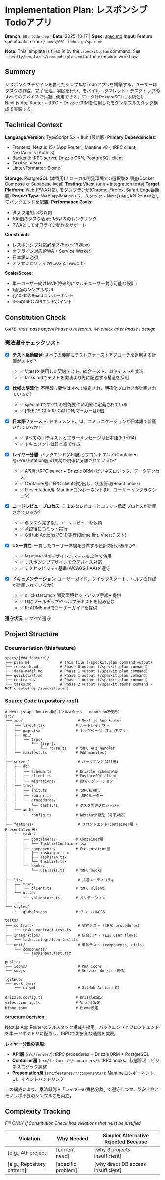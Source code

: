 # Implementation Plan: レスポンシブTodoアプリ

**Branch**: `001-todo-app` | **Date**: 2025-10-17 | **Spec**: [spec.md](./spec.md)
**Input**: Feature specification from `/specs/001-todo-app/spec.md`

**Note**: This template is filled in by the `/speckit.plan` command. See `.specify/templates/commands/plan.md` for the execution workflow.

## Summary

レスポンシブデザインを備えたシンプルなTodoアプリを構築する。ユーザーはタスクの作成、完了管理、削除を行い、モバイル・タブレット・デスクトップのすべてのデバイスで快適に使用できる。データはPostgreSQLに永続化し、Next.js App Router + tRPC + Drizzle ORMを使用したモダンなフルスタック構成で実装する。

## Technical Context

**Language/Version**: TypeScript 5.x + Bun (最新版)
**Primary Dependencies**:
- Frontend: Next.js 15+ (App Router), Mantine v8+, tRPC client, NextAuth.js (Auth.js)
- Backend: tRPC server, Drizzle ORM, PostgreSQL client
- Testing: Vitest
- Linter/Formatter: Biome

**Storage**: PostgreSQL (本番用) / ローカル開発環境での選択肢を調査(Docker Compose or Supabase local)
**Testing**: Vitest (unit + integration tests)
**Target Platform**: Web (PWA対応), モダンブラウザ(Chrome, Firefox, Safari, Edge最新版)
**Project Type**: Web application (フルスタック - Next.js内にAPI Routesとしてバックエンドを配置)
**Performance Goals**:
- タスク追加: 3秒以内
- 100個のタスク表示: 1秒以内のレンダリング
- PWAとしてオフライン動作をサポート

**Constraints**:
- レスポンシブ対応必須(375px〜1920px)
- オフライン対応(PWA + Service Worker)
- 日本語UI必須
- アクセシビリティ(WCAG 2.1 AA以上)

**Scale/Scope**:
- 単一ユーザー向けMVP(将来的にマルチユーザー対応可能な設計)
- 1画面のシンプルなUI
- 約10-15のReactコンポーネント
- 3-5のtRPC APIエンドポイント

## Constitution Check

*GATE: Must pass before Phase 0 research. Re-check after Phase 1 design.*

### 憲法遵守チェックリスト

- [x] **テスト駆動開発**: すべての機能にテストファーストアプローチを適用する計画があるか?
  - ✅ Vitestを使用した契約テスト、統合テスト、単位テストを実装
  - ✅ tasks.mdでテストを実装より先に記述する構造を採用

- [x] **仕様の明確化**: 不明確な要件はすべて特定され、明確化プロセスが計画されているか?
  - ✅ spec.mdですべての機能要件が明確に定義されている
  - ✅ [NEEDS CLARIFICATION]マーカーは0個

- [x] **日本語ファースト**: ドキュメント、UI、コミュニケーションが日本語で計画されているか?
  - ✅ すべてのUIテキストとエラーメッセージは日本語(FR-014)
  - ✅ ドキュメントは日本語で作成

- [x] **レイヤー分離**: バックエンド(API層)とフロントエンド(Container層/Presentation層)の責務が明確に分離されているか?
  - ✅ API層: tRPC server + Drizzle ORM (ビジネスロジック、データアクセス)
  - ✅ Container層: tRPC client呼び出し、状態管理(React hooks)
  - ✅ Presentation層: Mantineコンポーネント(UI、ユーザーインタラクション)

- [x] **コードレビュープロセス**: こまめなレビューとコミット承認プロセスが計画されているか?
  - ✅ 各タスク完了後にコードレビューを依頼
  - ✅ 承認後にコミット実行
  - ✅ GitHub ActionsでCIを実行(Biome lint, Vitestテスト)

- [x] **UX一貫性**: 一貫したユーザー体験を提供する設計方針があるか?
  - ✅ Mantine v8のデザインシステムを全体で使用
  - ✅ レスポンシブデザインで全デバイス対応
  - ✅ アクセシビリティ基準(WCAG 2.1 AA)を遵守

- [x] **ドキュメンテーション**: ユーザーガイド、クイックスタート、ヘルプの作成が計画されているか?
  - ✅ quickstart.mdで開発環境セットアップ手順を提供
  - ✅ UIにツールチップやヘルプテキストを組み込む
  - ✅ README.mdでユーザーガイドを提供

**遵守状況**: ✅ すべて遵守

## Project Structure

### Documentation (this feature)

```
specs/[###-feature]/
├── plan.md              # This file (/speckit.plan command output)
├── research.md          # Phase 0 output (/speckit.plan command)
├── data-model.md        # Phase 1 output (/speckit.plan command)
├── quickstart.md        # Phase 1 output (/speckit.plan command)
├── contracts/           # Phase 1 output (/speckit.plan command)
└── tasks.md             # Phase 2 output (/speckit.tasks command - NOT created by /speckit.plan)
```

### Source Code (repository root)

```
# Next.js App Router構成 (フルスタック - monorepo不使用)
src/
├── app/                         # Next.js App Router
│   ├── layout.tsx              # ルートレイアウト
│   ├── page.tsx                # トップページ (Todoアプリ)
│   ├── api/
│   │   └── trpc/
│   │       └── [trpc]/
│   │           └── route.ts    # tRPC API handler
│   └── manifest.ts             # PWA manifest
│
├── server/                      # バックエンド(API層)
│   ├── db/
│   │   ├── schema.ts           # Drizzle schema定義
│   │   ├── client.ts           # PostgreSQL client
│   │   └── migrations/         # DBマイグレーション
│   ├── trpc/
│   │   ├── init.ts             # tRPC初期化
│   │   ├── router.ts           # tRPCルーター
│   │   └── procedures/
│   │       └── tasks.ts        # タスク関連プロシージャ
│   └── auth/
│       └── config.ts           # NextAuth設定 (将来対応)
│
├── features/                    # フロントエンド(Container層 + Presentation層)
│   └── tasks/
│       ├── containers/         # Container層
│       │   └── TaskListContainer.tsx
│       ├── components/         # Presentation層
│       │   ├── TaskInput.tsx
│       │   ├── TaskItem.tsx
│       │   └── TaskList.tsx
│       └── hooks/
│           └── useTasks.ts     # tRPC hooks
│
├── lib/                         # 共通ユーティリティ
│   ├── trpc/
│   │   └── client.ts           # tRPC client
│   └── utils/
│       └── validators.ts       # バリデーション
│
└── styles/
    └── globals.css             # グローバルCSS

tests/
├── contract/                    # 契約テスト (tRPC procedures)
│   └── tasks.contract.test.ts
├── integration/                 # 統合テスト (E2E user flows)
│   └── tasks.integration.test.ts
└── unit/                        # 単体テスト (components, utils)
    └── components/
        └── TaskInput.test.tsx

public/
├── icons/                       # PWA icons
└── sw.js                        # Service Worker (PWA)

.github/
└── workflows/
    └── ci.yml                   # GitHub Actions CI

drizzle.config.ts               # Drizzle設定
vitest.config.ts                # Vitest設定
biome.json                      # Biome設定
```

**Structure Decision**:

Next.js App Routerのフルスタック構成を採用。バックエンドとフロントエンドを単一リポジトリに配置し、tRPCで型安全な通信を実現。

**レイヤー分離の実現**:
- **API層** (`src/server/`): tRPC procedures + Drizzle ORM + PostgreSQL
- **Container層** (`src/features/*/containers/`): tRPC hooks、状態管理、ビジネスロジック調整
- **Presentation層** (`src/features/*/components/`): Mantineコンポーネント、UI、イベントハンドリング

この構成により、憲法原則IV「レイヤーの責務分離」を遵守しつつ、型安全性とモノリポ不要のシンプルさを両立。

## Complexity Tracking

*Fill ONLY if Constitution Check has violations that must be justified*

| Violation | Why Needed | Simpler Alternative Rejected Because |
|-----------|------------|-------------------------------------|
| [e.g., 4th project] | [current need] | [why 3 projects insufficient] |
| [e.g., Repository pattern] | [specific problem] | [why direct DB access insufficient] |

